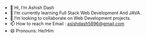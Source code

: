 - 👋 Hi, I’m Ashish Dash
- 🌱 I’m currently learning Full Stack Web Development And JAVA.
- 💞️ I’m looking to collaborate on Web Development projects.
- 📫 How to reach me Email : asishdash5896@gmail.com
- 😄 Pronouns: He/Him
 

<!---
KingflexAD/KingflexAD is a ✨ special ✨ repository because its `README.md` (this file) appears on your GitHub profile.
You can click the Preview link to take a look at your changes.
--->
